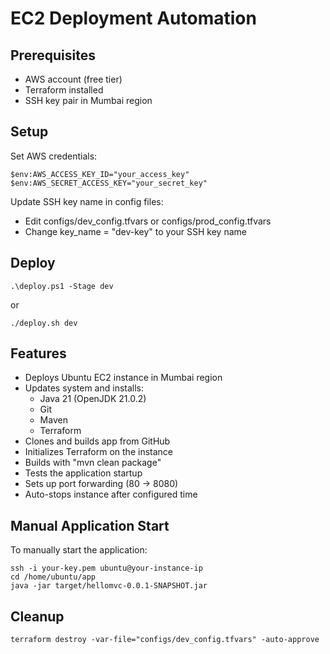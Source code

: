 # EC2 Deployment Automation

## Prerequisites
- AWS account (free tier)
- Terraform installed
- SSH key pair in Mumbai region

## Setup
Set AWS credentials:
```
$env:AWS_ACCESS_KEY_ID="your_access_key"
$env:AWS_SECRET_ACCESS_KEY="your_secret_key"
```

Update SSH key name in config files:
- Edit configs/dev_config.tfvars or configs/prod_config.tfvars
- Change key_name = "dev-key" to your SSH key name

## Deploy
```
.\deploy.ps1 -Stage dev
```
or
```
./deploy.sh dev
```

## Features
- Deploys Ubuntu EC2 instance in Mumbai region
- Updates system and installs:
  - Java 21 (OpenJDK 21.0.2)
  - Git
  - Maven
  - Terraform
- Clones and builds app from GitHub
- Initializes Terraform on the instance
- Builds with "mvn clean package"
- Tests the application startup
- Sets up port forwarding (80 → 8080)
- Auto-stops instance after configured time

## Manual Application Start
To manually start the application:
```
ssh -i your-key.pem ubuntu@your-instance-ip
cd /home/ubuntu/app
java -jar target/hellomvc-0.0.1-SNAPSHOT.jar
```

## Cleanup
```
terraform destroy -var-file="configs/dev_config.tfvars" -auto-approve
```